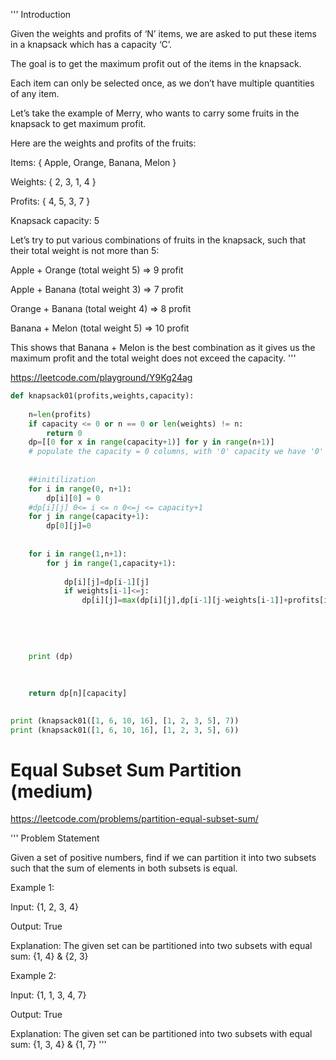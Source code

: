 '''
Introduction 

Given the weights and profits of ‘N’ items, we are asked to put these items in a knapsack which has a capacity ‘C’. 

The goal is to get the maximum profit out of the items in the knapsack. 

Each item can only be selected once, as we don’t have multiple quantities of any item.

Let’s take the example of Merry, who wants to carry some fruits in the knapsack to get maximum profit. 
   
   Here are the weights and profits of the fruits:

Items: { Apple, Orange, Banana, Melon }

Weights: { 2, 3, 1, 4 }

Profits: { 4, 5, 3, 7 }

Knapsack capacity: 5

Let’s try to put various combinations of fruits in the knapsack, such that their total weight is not more than 5:

Apple + Orange (total weight 5) => 9 profit

Apple + Banana (total weight 3) => 7 profit

Orange + Banana (total weight 4) => 8 profit

Banana + Melon (total weight 5) => 10 profit

This shows that Banana + Melon is the best combination as it gives us the maximum profit and the total weight does not exceed the capacity.
'''



https://leetcode.com/playground/Y9Kg24ag

```python
def knapsack01(profits,weights,capacity):
    
    n=len(profits)
    if capacity <= 0 or n == 0 or len(weights) != n:
        return 0
    dp=[[0 for x in range(capacity+1)] for y in range(n+1)]
    # populate the capacity = 0 columns, with '0' capacity we have '0' profit
    
    
    ##initilization 
    for i in range(0, n+1):
        dp[i][0] = 0   
    #dp[i][j] 0<= i <= n 0<=j <= capacity+1
    for j in range(capacity+1):
        dp[0][j]=0 
    
    
    for i in range(1,n+1):
        for j in range(1,capacity+1):
            
            dp[i][j]=dp[i-1][j]
            if weights[i-1]<=j:
                dp[i][j]=max(dp[i][j],dp[i-1][j-weights[i-1]]+profits[i-1])
    
    
    
    
    
    print (dp)
    
    
    
    return dp[n][capacity]

    
print (knapsack01([1, 6, 10, 16], [1, 2, 3, 5], 7))
print (knapsack01([1, 6, 10, 16], [1, 2, 3, 5], 6))

```


# Equal Subset Sum Partition (medium)


https://leetcode.com/problems/partition-equal-subset-sum/


'''
Problem Statement 

Given a set of positive numbers, find if we can partition it into two subsets such that the sum of elements in both subsets is equal.

Example 1:

Input: {1, 2, 3, 4}

Output: True

Explanation: The given set can be partitioned into two subsets with equal sum: {1, 4} & {2, 3}

Example 2:

Input: {1, 1, 3, 4, 7}

Output: True

Explanation: The given set can be partitioned into two subsets with equal sum: {1, 3, 4} & {1, 7}
'''

